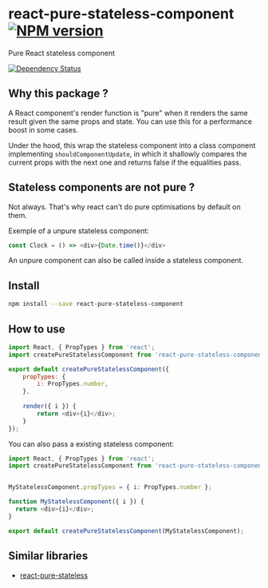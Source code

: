 # react-pure-stateless-component [![NPM version][npm-image]][npm-url]

Pure React stateless component

[![Dependency Status][daviddm-image]][daviddm-url]

## Why this package ?

A React component's render function is "pure" when it renders the same result given the same props and state.
You can use this for a performance boost in some cases.

Under the hood, this wrap the stateless component into a class component implementing `shouldComponentUpdate`, 
in which it shallowly compares the current props with the next one and returns false if the equalities pass.

## Stateless components are not pure ?

Not always. That's why react can't do pure optimisations by default on them.

Exemple of a unpure stateless component:

```js
const Clock = () => <div>{Date.time()}</div>
```

An unpure component can also be called inside a stateless component.

## Install

```sh
npm install --save react-pure-stateless-component
```

## How to use

```js
import React, { PropTypes } from 'react';
import createPureStatelessComponent from 'react-pure-stateless-component';

export default createPureStatelessComponent({
    propTypes: { 
        i: PropTypes.number, 
    },
    
    render({ i }) {
        return <div>{i}</div>;
    }
});
```

You can also pass a existing stateless component:

```js
import React, { PropTypes } from 'react';
import createPureStatelessComponent from 'react-pure-stateless-component';


MyStatelessComponent.propTypes = { i: PropTypes.number };

function MyStatelessComponent({ i }) {
  return <div>{i}</div>;
}

export default createPureStatelessComponent(MyStatelessComponent);
```

## Similar libraries

- [react-pure-stateless](https://www.npmjs.com/package/react-pure-stateless)


[npm-image]: https://img.shields.io/npm/v/react-pure-stateless-component.svg?style=flat-square
[npm-url]: https://npmjs.org/package/react-pure-stateless-component
[daviddm-image]: https://david-dm.org/christophehurpeau/react-pure-stateless-component.svg?style=flat-square
[daviddm-url]: https://david-dm.org/christophehurpeau/react-pure-stateless-component
